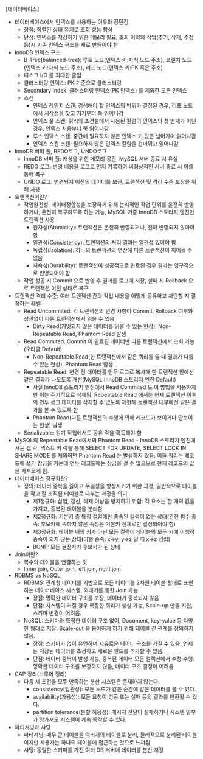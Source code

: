 [데이터베이스]

- 데이터베이스에서 인덱스를 사용하는 이유와 장단점
    - 장점: 정렬된 상태 유지로 조회 성능 향상
    - 단점: 인덱스를 저장하기 위한 메모리 필요, 조회 이외의 작업(추가, 삭제, 수정 등)시 기존 인덱스 구조를 새로 만들어야 함
- InnoDB 인덱스 구조
    - B-Tree(balanced-tree): 루트 노드(인덱스 키:자식 노드 주소), 브랜치 노드(인덱스 키:자식 노드 주소), 리프 노드(인덱스 키:PK 혹은 주소)
    - 디스크 I/O 를 최대한 줄임
    - 클러스터링 인덱스: PK 기준으로 클러스터링
    - Secondary Index: 클러스터링 인덱스(PK 인덱스) 를 제외한 모든 인덱스
    - 스캔
        - 인덱스 레인지 스캔: 검색해야 할 인덱스의 범위가 결정된 경우, 리프 노드에서 시작점을 찾고 거기부터 쭉 읽어나감
        - 인덱스 풀 스캔: 쿼리의 조건절에서 사용된 칼럼이 인덱스의 첫 번째가 아닌 경우, 인덱스 처음부터 쭉 읽어나감
        - 루스 인덱스 스캔: 중간에 필요하지 않은 인덱스 키 값은 넘어가며 읽어나감
        - 인덱스 스킵 스캔: 필요하지 않은 인덱스 칼럼을 건너뛰고 읽어나감
- InnoDB 버퍼 풀, REDO로그, UNDO로그
    - InnoDB 버퍼 풀: 캐싱을 위한 메모리 공간, MySQL 서버 종료 시 유실
    - REDO 로그: 변경 내용을 로그로 먼저 기록하여 비정상적인 서버 종료 시 이를 통해 복구
    - UNDO 로그: 변경되지 이전의 데이터를 보관, 트랜잭션 및 격리 수준 보장을 위해 사용
- 트랜잭션이란?
    - 작업완전성, 데이터정합성을 보장하기 위해 논리적인 작업 단위를 온전히 반영하거나, 온전히 복구하도록 하는 기능, MySQL 기준 InnoDB 스토리지 엔진만 트랜잭션 사용
        - 원자성(Atomicity): 트랜잭션은 온전히 반영되거나, 전혀 반영되지 않아야 함
        - 일관성(Consistency): 트랜잭션의 처리 결과는 일관성 있어야 함
        - 독립성(Isolation): 하나의 트랜잭션의 연산에 다른 트랜잭션이 끼어들 수 없음
        - 지속성(Durability): 트랜잭션이 성공적으로 완료된 경우 결과는 영구적으로 반영되어야 함
    - 작업 성공 시 Commit 으로 반영 후 결과를 로그에 저장, 실패 시 Rollback 으로 트랜잭션 이전 상태로 복구
- 트랜잭션 격리 수준: 여러 트랜잭션 간의 작업 내용을 어떻게 공유하고 차단할 지 결정하는 레벨
    - Read Uncommited: 각 트랜잭션의 변경 사항이 Commit, Rollback 여부와 상관없이 다른 트랜잭션에서 읽을 수 있음
        - Dirty Read(커밋되지 않은 데이터를 읽을 수 있는 현상), Non-Repeatable Read, Phantom Read 발생
    - Read Commited: Commit 이 완료된 데이터만 다른 트랜잭션에서 조회 가능(오라클 Default)
        - Non-Repeatable Read(한 트랜잭션에서 같은 쿼리를 쏠 때 결과가 다를 수 있는 현상), Phantom Read 발생
    - Repeatable Read: 변경 전 데이터를 언두 로그로 복사해 한 트랜잭션 안에선 같은 결과가 나오도록 개선(MySQL:InnoDB 스토리지 엔진 Default)
        - 사실 InnoDB 스토리지 엔진에서 Read Commited 도 이 방법을 사용하지만 이는 주기적으로 삭제됨. Repeatable Read 에서는 현재 트랜잭션 이후의 언두 로그 데이터를 삭제할 수 없도록 제한해 트랜잭션 내부에선 같은 결과를 볼 수 있도록 함
        - Phantom Read(다른 트랜잭션의 수행에 의해 레코드가 보이거나 안보이는 현상) 발생
    - Serializable: 읽기 작업에서도 공유 락을 획득해야 함
- MySQL의 Repeatable Read에서의 Phantom Read
      - InnoDB 스토리지 엔진에서는 갭 락, 넥스트 키 락을 통해 SELECT FOR UPDATE, SELECT LOCK IN SHARE MODE 를 제외하면 Phantom Read 는 발생하지 않음: 이들 쿼리는 레코드에 쓰기 잠금을 거는데 언두 레코드에는 잠금을 걸 수 없으므로 현재 레코드의 값을 가져오게 됨.
- 데이터베이스 정규화란?
    - 정의: 데이터 중복을 줄이고 무결성을 향상시키기 위한 과정, 일반적으로 테이블을 작고 잘 조직된 테이블로 나누는 과정을 의미
        - 제1정규화: 삽입, 갱신, 삭제 이상을 방지하기 위함: 각 요소는 한 개의 값을 가지고, 중복된 테이블을 분리함
        - 제2정규화: 기본키 중 특정 컬럼에만 종속된 컬럼이 없는 상태(완전 함수 종속: 후보키에 속하지 않은 속성은 기본키 전체로만 결정되어야 함)
        - 제3정규화: 테이블 내의 키가 아닌 모든 컬럼이 테이블의 모든 키에 이행적 종속이 되지 않는 상태(이행 종속: x->y, y->z 일 때 x->z 성립)
        - BCNF: 모든 결정자가 후보키가 된 상태
- Join이란?
    - 복수의 테이블을 연결하는 것
    - Inner join, Outer join, left join, right join
- RDBMS vs NoSQL
    - RDBMS: 관계형 데이터를 기반으로 모든 데이터를 2차원 테이블 형태로 표현하는 데이터베이스 시스템, 외래키를 통한 Join 가능
        - 장점: 명확한 데이터 구조를 보장, 데이터가 중복되지 않음
        - 단점: 시스템이 커질 경우 복잡한 쿼리가 생성 가능, Scale-up 만을 지원, 스키마 변경이 어려움.
    - NoSQL: 스키마와 특정한 데이터 구조 없이, Document, key-value 등 다양한 형태로 저장. Scale-out 을 용이하게 하기 위해 테이블 간 관계를 정의하지 않음. 
        - 장점: 스키마가 없어 유연하며 자유로운 데이터 구조를 가질 수 있음. 언제든 저장된 데이터를 조정하고 새로운 필드를 추가할 수 있음.
        - 단점: 데이터 중복이 발생 가능, 중복된 데이터 모든 컬렉션에서 수정 수행. 명확한 데이터 구조를 보장하지 않음, 데이터 구조 결정이 어려움
- CAP 정리(브루어 정리)
    - 다음 세 조건을 모두 만족하는 분산 시스템은 존재하지 않는다.
        - consistency(일관성): 모든 노드가 같은 순간에 같은 데이터를 볼 수 있다.
        - availability(가용성): 모든 요청이 성공 또는 실패 등의 결과를 반환활 수 있다.
        - partition tolerance(분할 허용성): 메시지 전달이 실패하거나 시스템 일부가 망가져도 시스템이 계속 동작할 수 있다.
- 파티셔닝과 샤딩
    - 파티셔닝: 매우 큰 테이블을 여러개의 테이블로 분리, 물리적으로 분리된 테이블이지만 사용자는 하나의 테이블에 접근하는 것으로 느껴짐
    - 샤딩: 동일한 스키마를 가진 여러 DB 서버에 데이터를 분산 저장